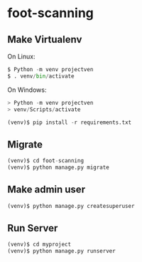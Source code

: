 # foot-scanning

## Make Virtualenv
On Linux:
```python
$ Python -m venv projectven
$ . venv/bin/activate
```

On Windows:
```python
> Python -m venv projectven
> venv/Scripts/activate
```

```python
(venv)$ pip install -r requirements.txt
```
## Migrate

```python
(venv)$ cd foot-scanning
(venv)$ python manage.py migrate
```

## Make admin user

```python
(venv)$ python manage.py createsuperuser
```

## Run Server
```python
(venv)$ cd myproject
(venv)$ python manage.py runserver
```
